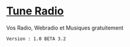 # [Tune Radio](https://tune-radio.github.io)
Vos Radio, Webradio et Musiques gratuitement

``Version : 1.0 BETA 3.2``
